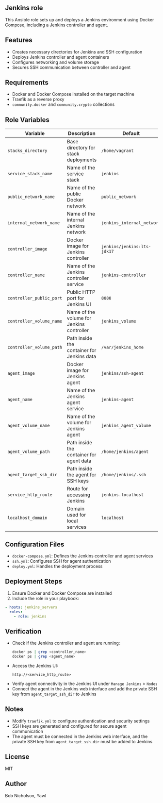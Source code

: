 ## Jenkins role

This Ansible role sets up and deploys a Jenkins environment using Docker Compose, including a Jenkins controller and agent.

## Features
- Creates necessary directories for Jenkins and SSH configuration
- Deploys Jenkins controller and agent containers
- Configures networking and volume storage
- Secures SSH communication between controller and agent

## Requirements
- Docker and Docker Compose installed on the target machine
- Traefik as a reverse proxy
- `community.docker` and `community.crypto` collections

## Role Variables

| Variable                  | Description                                | Default                     |
|---------------------------|--------------------------------------------|-----------------------------|
| `stacks_directory`        | Base directory for stack deployments       | `/home/vagrant`             |
| `service_stack_name`      | Name of the service stack                  | `jenkins`                   |
| `public_network_name`     | Name of the public Docker network          | `public_network`            |
| `internal_network_name`   | Name of the internal Jenkins network       | `jenkins_internal_network`  |
| `controller_image`        | Docker image for Jenkins controller        | `jenkins/jenkins:lts-jdk17` |
| `controller_name`         | Name of the Jenkins controller service     | `jenkins-controller`        |
| `controller_public_port`  | Public HTTP port for Jenkins UI            | `8080`                      |
| `controller_volume_name`  | Name of the volume for Jenkins controller  | `jenkins_volume`            |
| `controller_volume_path`  | Path inside the container for Jenkins data | `/var/jenkins_home`         |
| `agent_image`             | Docker image for Jenkins agent             | `jenkins/ssh-agent`         |
| `agent_name`              | Name of the Jenkins agent service          | `jenkins-agent`             |
| `agent_volume_name`       | Name of the volume for Jenkins agent       | `jenkins_agent_volume`      |
| `agent_volume_path`       | Path inside the container for agent data   | `/home/jenkins/agent`       |
| `agent_target_ssh_dir`    | Path inside the agent for SSH keys         | `/home/jenkins/.ssh`        |
| `service_http_route`      | Route for accessing Jenkins                | `jenkins.localhost`         |
| `localhost_domain`        | Domain used for local services             | `localhost`                 |

## Configuration Files
- `docker-compose.yml`: Defines the Jenkins controller and agent services
- `ssh.yml`: Configures SSH for agent authentication
- `deploy.yml`: Handles the deployment process

## Deployment Steps
1. Ensure Docker and Docker Compose are installed
2. Include the role in your playbook:

```yaml
- hosts: jenkins_servers
  roles:
    - role: jenkins
```

## Verification
- Check if the Jenkins controller and agent are running:
  ```sh
  docker ps | grep <controller_name>
  docker ps | grep <agent_name>
  ```
- Access the Jenkins UI:
  ```
  http://<service_http_route>
  ```
- Verify agent connectivity in the Jenkins UI under `Manage Jenkins` > `Nodes`
- Connect the agent in the Jenkins web interface and add the private SSH key from `agent_target_ssh_dir` to Jenkins

## Notes
- Modify `traefik.yml` to configure authentication and security settings
- SSH keys are generated and configured for secure agent communication
- The agent must be connected in the Jenkins web interface, and the private SSH key from `agent_target_ssh_dir` must be added to Jenkins

## License
MIT

## Author
Bob Nicholson, Yawl

